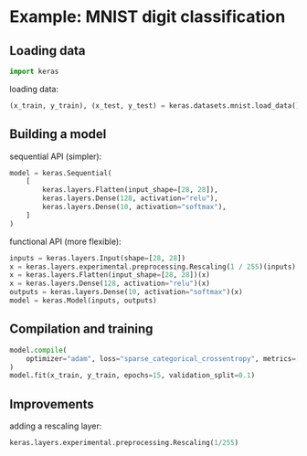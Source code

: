 # Example: MNIST digit classification

## Loading data

```py
import keras
```

loading data:

```py
(x_train, y_train), (x_test, y_test) = keras.datasets.mnist.load_data()
```

## Building a model

sequential API (simpler):

```py
model = keras.Sequential(
    [
        keras.layers.Flatten(input_shape=[28, 28]),
        keras.layers.Dense(128, activation="relu"),
        keras.layers.Dense(10, activation="softmax"),
    ]
)
```

functional API (more flexible):

```py
inputs = keras.layers.Input(shape=[28, 28])
x = keras.layers.experimental.preprocessing.Rescaling(1 / 255)(inputs)
x = keras.layers.Flatten(input_shape=[28, 28])(x)
x = keras.layers.Dense(128, activation="relu")(x)
outputs = keras.layers.Dense(10, activation="softmax")(x)
model = keras.Model(inputs, outputs)
```

## Compilation and training

```py
model.compile(
    optimizer="adam", loss="sparse_categorical_crossentropy", metrics=["accuracy"]
)
model.fit(x_train, y_train, epochs=15, validation_split=0.1)
```

## Improvements

adding a rescaling layer:

```py
keras.layers.experimental.preprocessing.Rescaling(1/255)
```
